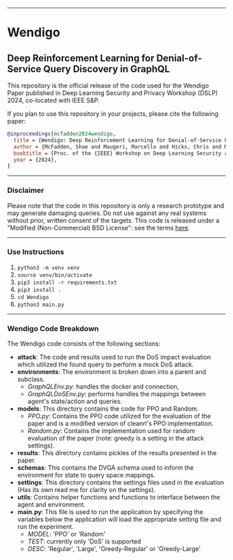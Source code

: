 ***
# Wendigo
## Deep Reinforcement Learning for Denial-of-Service Query Discovery in GraphQL

This repository is the official release of the code used for the Wendigo Paper published in Deep Learning Security and Privacy Workshop (DSLP) 2024, co-located with IEEE S&P.

If you plan to use this repository in your projects, please cite the following paper:

```bibtex
@inproceedings{mcfadden2024wendigo,
  title = {Wendigo: Deep Reinforcement Learning for Denial-of-Service Query Discovery in GraphQL},
  author = {McFadden, Shae and Maugeri, Marcello and Hicks, Chris and Mavroudis, Vasilis and Pierazzi, Fabio},
  booktitle = {Proc. of the {IEEE} Workshop on Deep Learning Security and Privacy ({DLSP})},
  year = {2024},
}
```
***

### Disclaimer 

Please note that the code in this repository is only a research prototype and may generate damaging queries. Do not use against any real systems without prior, written consent of the targets. This code is released under a "Modified (Non-Commercial) BSD License": see the terms [here](./LICENSE).

***

### Use Instructions
1. `python3 -m venv venv`
2. `source venv/bin/activate`
3. `pip3 install -r requirements.txt`
4. `pip3 install .`
5. `cd Wendigo`
6. `python3 main.py` 

***

### Wendigo Code Breakdown
The Wendigo code consists of the following sections:
- **attack**: The code and results used to run the DoS impact evaluation which utilized the found query to perform a mock DoS attack.
- **environments**: The environment is broken down into a parent and subclass.
  - _GraphQLEnv.py_: handles the docker and connection,
  - _GraphQLDoSEnv.py_: performs handles the mappings between agent's state/action and queries.
- **models**: This directory contains the code for PPO and Random.
  - _PPO.py_: Contains the PPO code utilized for the evaluation of the paper and is a modified version of cleanrl's PPO implementation.
  - _Random.py_: Contains the implementation used for random evaluation of the paper (note: greedy is a setting in the attack settings).
- **results**: This directory contains pickles of the results presented in the paper.
- **schemas**: This contains the DVGA schema used to inform the environment for state to query space mappings.
- **settings**: This directory contains the settings files used in the evaluation (Has its own read me for clarity on the settings).
- **utils**: Contains helper functions and functions to interface between the agent and environment.
- **main.py**: This file is used to run the application by specifying the variables below the application will load the appropriate setting file and run the experiment.
  - _MODEL_: 'PPO' or 'Random'
  - _TEST_: currently only 'DoS' is supported
  - _DESC_: 'Regular', 'Large', 'Greedy-Regular' or 'Greedy-Large'


